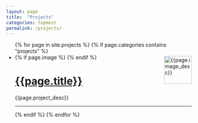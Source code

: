 ```yaml
---
layout: page
title:  "Projects"
categories: topmost
permalink: /projects/
---
```



<ul>
{% for page in site.projects %}
  {% if page.categories contains "projects" %}
<li>
    {% if page.image %}
<a href="{{ site.baseurl }}{{ page.url }}">
<img style="float: right; padding: 5px 0px 0px 25px" 
     src="{{site.baseurl}}{{page.permalink}}{{page.image}}" 
     alt="{{page.image_desc}}"
     height="75">  
</a>
    {% endif %}
  
<h1><a href="{{ site.baseurl }}{{ page.url }}">{{page.title}}</a></h1>
<p>{{page.project_desc}}</p>

<hr>
</li>
    
  {% endif %}
{% endfor %}
</ul>

